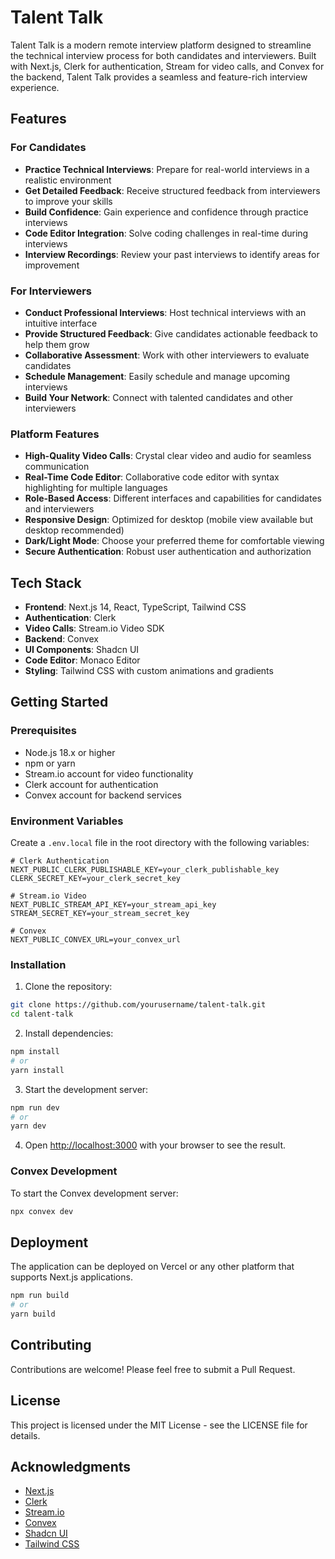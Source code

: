 # Talent Talk

Talent Talk is a modern remote interview platform designed to streamline the technical interview process for both candidates and interviewers. Built with Next.js, Clerk for authentication, Stream for video calls, and Convex for the backend, Talent Talk provides a seamless and feature-rich interview experience.

## Features

### For Candidates
- **Practice Technical Interviews**: Prepare for real-world interviews in a realistic environment
- **Get Detailed Feedback**: Receive structured feedback from interviewers to improve your skills
- **Build Confidence**: Gain experience and confidence through practice interviews
- **Code Editor Integration**: Solve coding challenges in real-time during interviews
- **Interview Recordings**: Review your past interviews to identify areas for improvement

### For Interviewers
- **Conduct Professional Interviews**: Host technical interviews with an intuitive interface
- **Provide Structured Feedback**: Give candidates actionable feedback to help them grow
- **Collaborative Assessment**: Work with other interviewers to evaluate candidates
- **Schedule Management**: Easily schedule and manage upcoming interviews
- **Build Your Network**: Connect with talented candidates and other interviewers

### Platform Features
- **High-Quality Video Calls**: Crystal clear video and audio for seamless communication
- **Real-Time Code Editor**: Collaborative code editor with syntax highlighting for multiple languages
- **Role-Based Access**: Different interfaces and capabilities for candidates and interviewers
- **Responsive Design**: Optimized for desktop (mobile view available but desktop recommended)
- **Dark/Light Mode**: Choose your preferred theme for comfortable viewing
- **Secure Authentication**: Robust user authentication and authorization

## Tech Stack

- **Frontend**: Next.js 14, React, TypeScript, Tailwind CSS
- **Authentication**: Clerk
- **Video Calls**: Stream.io Video SDK
- **Backend**: Convex
- **UI Components**: Shadcn UI
- **Code Editor**: Monaco Editor
- **Styling**: Tailwind CSS with custom animations and gradients

## Getting Started

### Prerequisites

- Node.js 18.x or higher
- npm or yarn
- Stream.io account for video functionality
- Clerk account for authentication
- Convex account for backend services

### Environment Variables

Create a `.env.local` file in the root directory with the following variables:

```
# Clerk Authentication
NEXT_PUBLIC_CLERK_PUBLISHABLE_KEY=your_clerk_publishable_key
CLERK_SECRET_KEY=your_clerk_secret_key

# Stream.io Video
NEXT_PUBLIC_STREAM_API_KEY=your_stream_api_key
STREAM_SECRET_KEY=your_stream_secret_key

# Convex
NEXT_PUBLIC_CONVEX_URL=your_convex_url
```

### Installation

1. Clone the repository:
```bash
git clone https://github.com/yourusername/talent-talk.git
cd talent-talk
```

2. Install dependencies:
```bash
npm install
# or
yarn install
```

3. Start the development server:
```bash
npm run dev
# or
yarn dev
```

4. Open [http://localhost:3000](http://localhost:3000) with your browser to see the result.

### Convex Development

To start the Convex development server:

```bash
npx convex dev
```

## Deployment

The application can be deployed on Vercel or any other platform that supports Next.js applications.

```bash
npm run build
# or
yarn build
```

## Contributing

Contributions are welcome! Please feel free to submit a Pull Request.

## License

This project is licensed under the MIT License - see the LICENSE file for details.

## Acknowledgments

- [Next.js](https://nextjs.org/)
- [Clerk](https://clerk.dev/)
- [Stream.io](https://getstream.io/)
- [Convex](https://www.convex.dev/)
- [Shadcn UI](https://ui.shadcn.com/)
- [Tailwind CSS](https://tailwindcss.com/)

